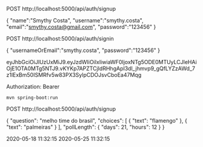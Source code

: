 

POST   http://localhost:5000/api/auth/signup

{
	"name":"Smythy Costa",
	"username":"smythy.costa",
	"email":"smythy.costa@gmail.com",
	"password":"123456"
}



POST   http://localhost:5000/api/auth/signin

{
	"usernameOrEmail":"smythy.costa",
	"password":"123456"
}

eyJhbGciOiJIUzUxMiJ9.eyJzdWIiOiIxIiwiaWF0IjoxNTg5ODE0MTUyLCJleHAiOjE1OTA0MTg5NTJ9.vKYKp7APZTCjIdRHhgApI3dl_jhmvp9_gQfLYZzAWd_7z1lExBm50ISMRfv5w83PX3SylpCDOJsvCboEa47Mqg


Authorization: Bearer <accessToken>


	mvn spring-boot:run





POST   http://localhost:5000/api/auth/signup

{
"question": "melho time do brasil",
"choices": [
    {
        "text": "flamengo"
    },
    {
        "text": "palmeiras"
    }
],
"pollLength":
	    {
        "days": 21,
        "hours": 12
    	}
}


2020-05-18 11:32:15
2020-05-25 11:32:15

